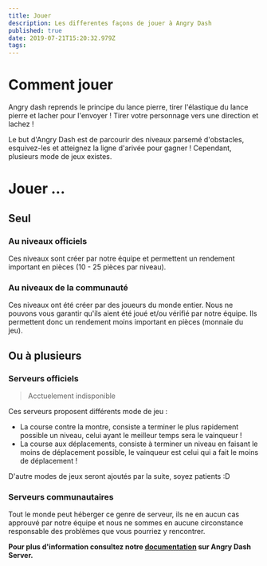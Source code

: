 ```yaml
---
title: Jouer
description: Les differentes façons de jouer à Angry Dash
published: true
date: 2019-07-21T15:20:32.979Z
tags: 
---
```


# Comment jouer
Angry dash reprends le principe du lance pierre, tirer l'élastique du lance pierre et lacher pour l'envoyer !
Tirer votre personnage vers une direction et lachez !

Le but d'Angry Dash est de parcourir des niveaux parsemé d'obstacles, esquivez-les et atteignez la ligne d'arivée pour gagner !
Cependant, plusieurs mode de jeux existes.

# Jouer ...
## Seul
### Au niveaux officiels
Ces niveaux sont créer par notre équipe et permettent un rendement important en pièces (10 - 25 pièces par niveau). 

### Au niveaux de la communauté
Ces niveaux ont été créer par des joueurs du monde entier. Nous ne pouvons vous garantir qu'ils aient été joué et/ou vérifié par notre équipe. Ils permettent donc un rendement moins important en pièces (monnaie du jeu). 


## Ou à plusieurs
### Serveurs officiels
> Acctuelement indisponible

Ces serveurs proposent différents mode de jeu :
* La course contre la montre, consiste a terminer le plus rapidement possible un niveau, celui ayant le meilleur temps sera le vainqueur !
* La course aux déplacements, consiste à terminer un niveau en faisant le moins de déplacement possible, le vainqueur est celui qui a fait le moins de déplacement !

D'autre modes de jeux seront ajoutés par la suite, soyez patients :D
### Serveurs communautaires
Tout le monde peut héberger ce genre de serveur, ils ne en aucun cas approuvé par notre équipe et nous ne sommes en aucune circonstance responsable des problèmes que vous pourriez y rencontrer.

**Pour plus d'information consultez notre [documentation](/fr-fr/angry-dash/summary#angry-dash-server) sur Angry Dash Server.**